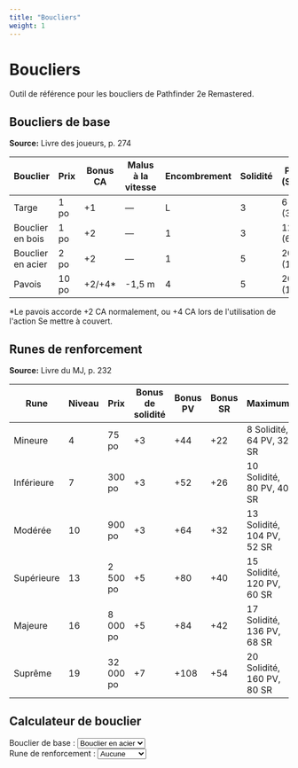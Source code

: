 ```yaml
---
title: "Boucliers"
weight: 1
---
```


# Boucliers

Outil de référence pour les boucliers de Pathfinder 2e Remastered.

## Boucliers de base

**Source:** Livre des joueurs, p. 274

| Bouclier | Prix | Bonus CA | Malus à la vitesse | Encombrement | Solidité | PV (SR) |
|----------|------|----------|---------------------|--------------|----------|---------|
| Targe | 1 po | +1 | — | L | 3 | 6 (3) |
| Bouclier en bois | 1 po | +2 | — | 1 | 3 | 12 (6) |
| Bouclier en acier | 2 po | +2 | — | 1 | 5 | 20 (10) |
| Pavois | 10 po | +2/+4* | -1,5 m | 4 | 5 | 20 (10) |

*Le pavois accorde +2 CA normalement, ou +4 CA lors de l'utilisation de l'action Se mettre à couvert.

## Runes de renforcement

**Source:** Livre du MJ, p. 232

| Rune | Niveau | Prix | Bonus de solidité | Bonus PV | Bonus SR | Maximum |
|------|--------|------|-------------------|----------|----------|---------|
| Mineure | 4 | 75 po | +3 | +44 | +22 | 8 Solidité, 64 PV, 32 SR |
| Inférieure | 7 | 300 po | +3 | +52 | +26 | 10 Solidité, 80 PV, 40 SR |
| Modérée | 10 | 900 po | +3 | +64 | +32 | 13 Solidité, 104 PV, 52 SR |
| Supérieure | 13 | 2 500 po | +5 | +80 | +40 | 15 Solidité, 120 PV, 60 SR |
| Majeure | 16 | 8 000 po | +5 | +84 | +42 | 17 Solidité, 136 PV, 68 SR |
| Suprême | 19 | 32 000 po | +7 | +108 | +54 | 20 Solidité, 160 PV, 80 SR |

## Calculateur de bouclier

<div class="shield-calculator">
  <div>
    <label for="shield-select-fr">Bouclier de base :</label>
    <select id="shield-select-fr" onchange="calculateShield('fr')">
      <option value="buckler">Targe</option>
      <option value="wooden">Bouclier en bois</option>
      <option value="steel" selected>Bouclier en acier</option>
      <option value="tower">Pavois</option>
    </select>
  </div>

  <div>
    <label for="rune-select-fr">Rune de renforcement :</label>
    <select id="rune-select-fr" onchange="calculateShield('fr')">
      <option value="none" selected>Aucune</option>
      <option value="minor">Mineure</option>
      <option value="lesser">Inférieure</option>
      <option value="moderate">Modérée</option>
      <option value="greater">Supérieure</option>
      <option value="major">Majeure</option>
      <option value="supreme">Suprême</option>
    </select>
  </div>

  <div id="shield-result-fr"></div>
</div>

<script>
document.addEventListener('DOMContentLoaded', function() {
  calculateShield('fr');
});
</script>
